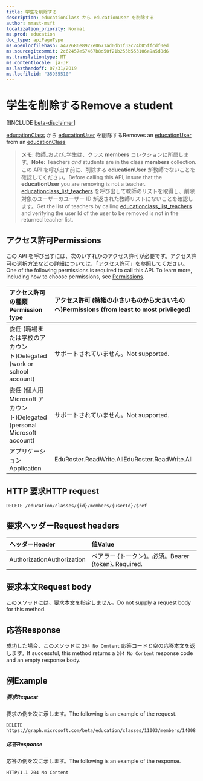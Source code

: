 ```yaml
---
title: 学生を削除する
description: educationClass から educationUser を削除する
author: mmast-msft
localization_priority: Normal
ms.prod: education
doc_type: apiPageType
ms.openlocfilehash: a472686e8922e0671ad0db1f32c74b05ffcdf0ed
ms.sourcegitcommit: 2c62457e57467b8d50f21b255b553106a9a5d8d6
ms.translationtype: MT
ms.contentlocale: ja-JP
ms.lasthandoff: 07/31/2019
ms.locfileid: "35955510"
---
```

# <a name="remove-a-student"></a><span data-ttu-id="67313-103">学生を削除する</span><span class="sxs-lookup"><span data-stu-id="67313-103">Remove a student</span></span>

[!INCLUDE [beta-disclaimer](../../includes/beta-disclaimer.md)]

<span data-ttu-id="67313-104">[educationClass](../resources/educationclass.md) から [educationUser](../resources/educationuser.md) を削除する</span><span class="sxs-lookup"><span data-stu-id="67313-104">Removes an [educationUser](../resources/educationuser.md) from an [educationClass](../resources/educationclass.md)</span></span>

><span data-ttu-id="67313-105">**メモ:** 教師_および_学生は、クラス **members** コレクションに所属します。</span><span class="sxs-lookup"><span data-stu-id="67313-105">**Note:** Teachers _and_ students are in the class **members** collection.</span></span> <span data-ttu-id="67313-106">この API を呼び出す前に、削除する **educationUser** が教師でないことを確認してください。</span><span class="sxs-lookup"><span data-stu-id="67313-106">Before calling this API, insure that the **educationUser** you are removing is not a teacher.</span></span>  <span data-ttu-id="67313-107">[educationclass_list_teachers](educationclass-list-teachers.md) を呼び出して教師のリストを取得し、削除対象のユーザーのユーザー ID が返された教師リストにないことを確認します。</span><span class="sxs-lookup"><span data-stu-id="67313-107">Get the list of teachers by calling [educationclass_list_teachers](educationclass-list-teachers.md) and verifying the user Id of the user to be removed is not in the returned teacher list.</span></span>

## <a name="permissions"></a><span data-ttu-id="67313-108">アクセス許可</span><span class="sxs-lookup"><span data-stu-id="67313-108">Permissions</span></span>
<span data-ttu-id="67313-p102">この API を呼び出すには、次のいずれかのアクセス許可が必要です。アクセス許可の選択方法などの詳細については、「[アクセス許可](/graph/permissions-reference)」を参照してください。</span><span class="sxs-lookup"><span data-stu-id="67313-p102">One of the following permissions is required to call this API. To learn more, including how to choose permissions, see [Permissions](/graph/permissions-reference).</span></span>

|<span data-ttu-id="67313-111">アクセス許可の種類</span><span class="sxs-lookup"><span data-stu-id="67313-111">Permission type</span></span>      | <span data-ttu-id="67313-112">アクセス許可 (特権の小さいものから大きいものへ)</span><span class="sxs-lookup"><span data-stu-id="67313-112">Permissions (from least to most privileged)</span></span>              |
|:--------------------|:---------------------------------------------------------|
|<span data-ttu-id="67313-113">委任 (職場または学校のアカウント)</span><span class="sxs-lookup"><span data-stu-id="67313-113">Delegated (work or school account)</span></span> |  <span data-ttu-id="67313-114">サポートされていません。</span><span class="sxs-lookup"><span data-stu-id="67313-114">Not supported.</span></span>  |
|<span data-ttu-id="67313-115">委任 (個人用 Microsoft アカウント)</span><span class="sxs-lookup"><span data-stu-id="67313-115">Delegated (personal Microsoft account)</span></span> |  <span data-ttu-id="67313-116">サポートされていません。</span><span class="sxs-lookup"><span data-stu-id="67313-116">Not supported.</span></span>  |
|<span data-ttu-id="67313-117">アプリケーション</span><span class="sxs-lookup"><span data-stu-id="67313-117">Application</span></span> | <span data-ttu-id="67313-118">EduRoster.ReadWrite.All</span><span class="sxs-lookup"><span data-stu-id="67313-118">EduRoster.ReadWrite.All</span></span> | 

## <a name="http-request"></a><span data-ttu-id="67313-119">HTTP 要求</span><span class="sxs-lookup"><span data-stu-id="67313-119">HTTP request</span></span>
<!-- { "blockType": "ignored" } -->
```http
DELETE /education/classes/{id}/members/{userId}/$ref
```
## <a name="request-headers"></a><span data-ttu-id="67313-120">要求ヘッダー</span><span class="sxs-lookup"><span data-stu-id="67313-120">Request headers</span></span>
| <span data-ttu-id="67313-121">ヘッダー</span><span class="sxs-lookup"><span data-stu-id="67313-121">Header</span></span>       | <span data-ttu-id="67313-122">値</span><span class="sxs-lookup"><span data-stu-id="67313-122">Value</span></span> |
|:---------------|:--------|
| <span data-ttu-id="67313-123">Authorization</span><span class="sxs-lookup"><span data-stu-id="67313-123">Authorization</span></span>  | <span data-ttu-id="67313-p103">ベアラー {トークン}。必須。</span><span class="sxs-lookup"><span data-stu-id="67313-p103">Bearer {token}. Required.</span></span>  |

## <a name="request-body"></a><span data-ttu-id="67313-126">要求本文</span><span class="sxs-lookup"><span data-stu-id="67313-126">Request body</span></span>
<span data-ttu-id="67313-127">このメソッドには、要求本文を指定しません。</span><span class="sxs-lookup"><span data-stu-id="67313-127">Do not supply a request body for this method.</span></span>


## <a name="response"></a><span data-ttu-id="67313-128">応答</span><span class="sxs-lookup"><span data-stu-id="67313-128">Response</span></span>
<span data-ttu-id="67313-129">成功した場合、このメソッドは `204 No Content` 応答コードと空の応答本文を返します。</span><span class="sxs-lookup"><span data-stu-id="67313-129">If successful, this method returns a `204 No Content` response code and an empty response body.</span></span>

## <a name="example"></a><span data-ttu-id="67313-130">例</span><span class="sxs-lookup"><span data-stu-id="67313-130">Example</span></span>
##### <a name="request"></a><span data-ttu-id="67313-131">要求</span><span class="sxs-lookup"><span data-stu-id="67313-131">Request</span></span>
<span data-ttu-id="67313-132">要求の例を次に示します。</span><span class="sxs-lookup"><span data-stu-id="67313-132">The following is an example of the request.</span></span>
<!-- {
  "blockType": "request",
  "name": "create_educationclass_from_educationschool"
}-->
```http
DELETE https://graph.microsoft.com/beta/education/classes/11003/members/14008
```

##### <a name="response"></a><span data-ttu-id="67313-133">応答</span><span class="sxs-lookup"><span data-stu-id="67313-133">Response</span></span>
<span data-ttu-id="67313-134">応答の例を次に示します。</span><span class="sxs-lookup"><span data-stu-id="67313-134">The following is an example of the response.</span></span> 
<!-- {
  "blockType": "response",
  "truncated": true,
  "@odata.type": "microsoft.graph.educationClass"
} -->
```http
HTTP/1.1 204 No Content
```

<!-- uuid: 8fcb5dbc-d5aa-4681-8e31-b001d5168d79
2015-10-25 14:57:30 UTC -->
<!--
{
  "type": "#page.annotation",
  "description": "Create educationClass",
  "keywords": "",
  "section": "documentation",
  "tocPath": "",
  "suppressions": []
}
-->
